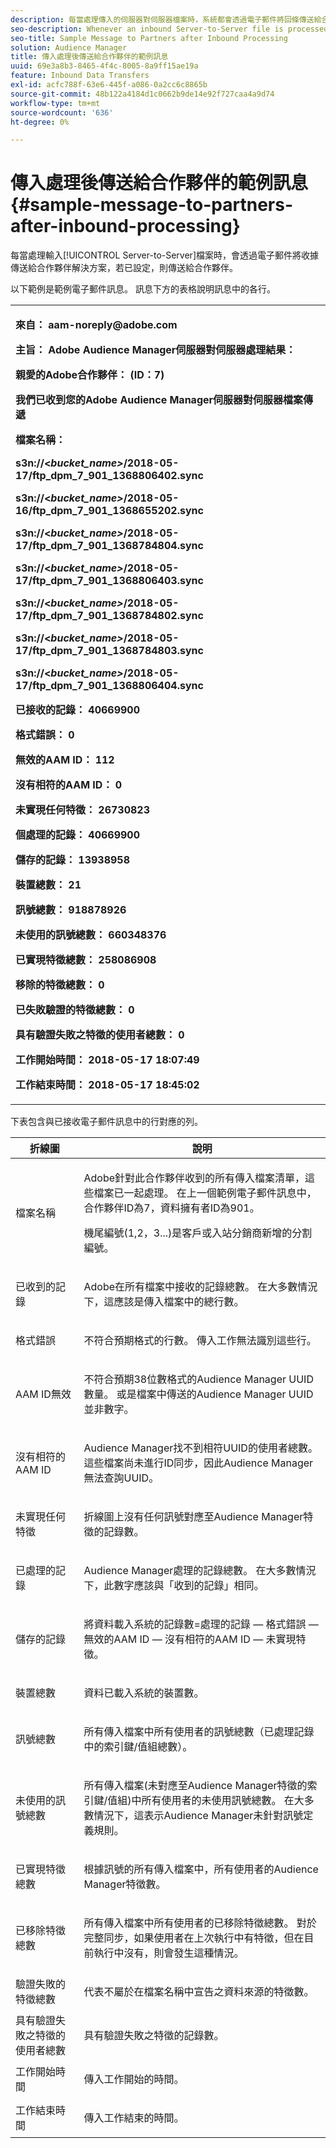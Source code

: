 ```yaml
---
description: 每當處理傳入的伺服器對伺服器檔案時，系統都會透過電子郵件將回條傳送給合作夥伴解決方案，並傳送給合作夥伴（若已設定）。
seo-description: Whenever an inbound Server-to-Server file is processed, a receipt is sent via email to partner solutions and, if configured, to the partner.
seo-title: Sample Message to Partners after Inbound Processing
solution: Audience Manager
title: 傳入處理後傳送給合作夥伴的範例訊息
uuid: 69e3a8b3-8465-4f4c-8005-8a9ff15ae19a
feature: Inbound Data Transfers
exl-id: acfc788f-63e6-445f-a086-0a2cc6c8865b
source-git-commit: 48b122a4184d1c0662b9de14e92f727caa4a9d74
workflow-type: tm+mt
source-wordcount: '636'
ht-degree: 0%

---
```


# 傳入處理後傳送給合作夥伴的範例訊息{#sample-message-to-partners-after-inbound-processing}

每當處理輸入[!UICONTROL Server-to-Server]檔案時，會透過電子郵件將收據傳送給合作夥伴解決方案，若已設定，則傳送給合作夥伴。

<!-- r_inbound_message.xml -->

以下範例是範例電子郵件訊息。 訊息下方的表格說明訊息中的各行。

<table id="table_F579C2278A044213BFCEF97F3BEC2C0C"> 
 <tbody> 
  <tr> 
   <td colname="col1"> <p> <b>來自： aam-noreply@adobe.com </b> </p> <p> <b>主旨： Adobe Audience Manager伺服器對伺服器處理結果： </b> </p> <p> <b>親愛的Adobe合作夥伴： (ID：7)</b> <b></b> </p> <p> <b>我們已收到您的Adobe Audience Manager伺服器對伺服器檔案傳遞</b> </p> <p> <b>檔案名稱：</b> <i></i> </p> <p> <b> s3n://&lt;<i>bucket_name&gt;</i>/2018-05-17/ftp_dpm_7_901_1368806402.sync</b> </p> <p> <b> s3n://&lt;<i>bucket_name&gt;</i>/2018-05-16/ftp_dpm_7_901_1368655202.sync </b> </p> <p> <b>s3n://&lt;<i>bucket_name&gt;</i>/2018-05-17/ftp_dpm_7_901_1368784804.sync </b> </p> <p> <b>s3n://&lt;<i>bucket_name&gt;</i>/2018-05-17/ftp_dpm_7_901_1368806403.sync </b> </p> <p> <b>s3n://&lt;<i>bucket_name&gt;</i>/2018-05-17/ftp_dpm_7_901_1368784802.sync </b> </p> <p> <b>s3n://&lt;<i>bucket_name&gt;</i>/2018-05-17/ftp_dpm_7_901_1368784803.sync </b> </p> <p> <b>s3n://&lt;<i>bucket_name&gt;</i>/2018-05-17/ftp_dpm_7_901_1368806404.sync</b> </p> <p> <b>已接收的記錄： 40669900</b> </p> <p><b>格式錯誤： 0</b> </p> <p> <b>無效的AAM ID： 112 </b> </p> <p> <b>沒有相符的AAM ID： 0 </b> </p> <p> <b>未實現任何特徵： 26730823 </b> </p> <p> <b>個處理的記錄： 40669900 </b> </p> <p> <b>儲存的記錄： 13938958 </b> </p> <p> <b>裝置總數： 21 </b> </p> <p> <b>訊號總數： 918878926 </b> </p> <p> <b>未使用的訊號總數： 660348376 </b> </p> <p> <b>已實現特徵總數： 258086908 </b> </p> <p> <b>移除的特徵總數： 0 </b> </p> <p> <b>已失敗驗證的特徵總數： 0 </b> </p> <p> <b>具有驗證失敗之特徵的使用者總數： 0 </b> </p> <p> <b>工作開始時間： 2018-05-17 18:07:49 </b> </p> <p> <b>工作結束時間： 2018-05-17 18:45:02</b> </p> </td> 
  </tr> 
 </tbody> 
</table>

下表包含與已接收電子郵件訊息中的行對應的列。

<table id="table_93076D46AC50411395E72B9B987E99BE"> 
 <thead> 
  <tr> 
   <th colname="col1" class="entry"> 折線圖 </th> 
   <th colname="col2" class="entry"> 說明 </th> 
  </tr> 
 </thead>
 <tbody> 
  <tr> 
   <td colname="col1"> 檔案名稱 </td> 
   <td colname="col2"> <p>Adobe針對此合作夥伴收到的所有傳入檔案清單，這些檔案已一起處理。 在上一個範例電子郵件訊息中，合作夥伴ID為7，資料擁有者ID為901。 </p> <p>機尾編號(1,2，3...)是客戶或入站分銷商新增的分割編號。 </p> </td> 
  </tr> 
  <tr> 
   <td colname="col1"> 已收到的記錄 </td> 
   <td colname="col2"> <p>Adobe在所有檔案中接收的記錄總數。 在大多數情況下，這應該是傳入檔案中的總行數。 </p> </td> 
  </tr> 
  <tr> 
   <td colname="col1"> 格式錯誤 </td> 
   <td colname="col2"> <p>不符合預期格式的行數。 傳入工作無法識別這些行。 </p> </td> 
  </tr> 
  <tr> 
   <td colname="col1"> AAM ID無效 </td> 
   <td colname="col2"> <p>不符合預期38位數格式的Audience Manager UUID數量。 或是檔案中傳送的Audience Manager UUID並非數字。 </p> </td> 
  </tr> 
  <tr> 
   <td colname="col1"> 沒有相符的AAM ID </td> 
   <td colname="col2"> <p>Audience Manager找不到相符UUID的使用者總數。 這些檔案尚未進行ID同步，因此Audience Manager無法查詢UUID。 </p> </td> 
  </tr> 
  <tr> 
   <td colname="col1"> 未實現任何特徵 </td> 
   <td colname="col2"> <p>折線圖上沒有任何訊號對應至Audience Manager特徵的記錄數。 </p> </td> 
  </tr> 
  <tr> 
   <td colname="col1"> 已處理的記錄 </td> 
   <td colname="col2"> <p>Audience Manager處理的記錄總數。 在大多數情況下，此數字應該與「收到的記錄」相同。 </p> </td> 
  </tr> 
  <tr> 
   <td colname="col1"> 儲存的記錄 </td> 
   <td colname="col2"> <p>將資料載入系統的記錄數=處理的記錄 — 格式錯誤 — 無效的AAM ID — 沒有相符的AAM ID — 未實現特徵。 </p> </td> 
  </tr> 
  <tr> 
   <td colname="col1"> 裝置總數 </td> 
   <td colname="col2"> <p>資料已載入系統的裝置數。 </p> </td> 
  </tr> 
  <tr> 
   <td colname="col1"> 訊號總數 </td> 
   <td colname="col2"> <p> 所有傳入檔案中所有使用者的訊號總數（已處理記錄中的索引鍵/值組總數）。 </p> </td> 
  </tr> 
  <tr> 
   <td colname="col1"> 未使用的訊號總數 </td> 
   <td colname="col2"> <p>所有傳入檔案(未對應至Audience Manager特徵的索引鍵/值組)中所有使用者的未使用訊號總數。 在大多數情況下，這表示Audience Manager未針對訊號定義規則。 </p> </td> 
  </tr> 
  <tr> 
   <td colname="col1"> 已實現特徵總數 </td> 
   <td colname="col2"> <p>根據訊號的所有傳入檔案中，所有使用者的Audience Manager特徵數。 </p> </td> 
  </tr> 
  <tr> 
   <td colname="col1"> 已移除特徵總數 </td> 
   <td colname="col2"> <p> 所有傳入檔案中所有使用者的已移除特徵總數。 對於完整同步，如果使用者在上次執行中有特徵，但在目前執行中沒有，則會發生這種情況。 </p> </td> 
  </tr> 
  <tr> 
   <td colname="col1"> 驗證失敗的特徵總數 </td> 
   <td colname="col2"> <p>代表不屬於在檔案名稱中宣告之資料來源的特徵數。 </p> </td> 
  </tr> 
  <tr> 
   <td colname="col1"> 具有驗證失敗之特徵的使用者總數 </td> 
   <td colname="col2"> <p>具有驗證失敗之特徵的記錄數。 </p> </td> 
  </tr> 
  <tr> 
   <td colname="col1"> 工作開始時間 </td> 
   <td colname="col2"> <p>傳入工作開始的時間。 </p> </td> 
  </tr> 
  <tr> 
   <td colname="col1"> 工作結束時間 </td> 
   <td colname="col2"> <p>傳入工作結束的時間。 </p> </td> 
  </tr> 
 </tbody> 
</table>
